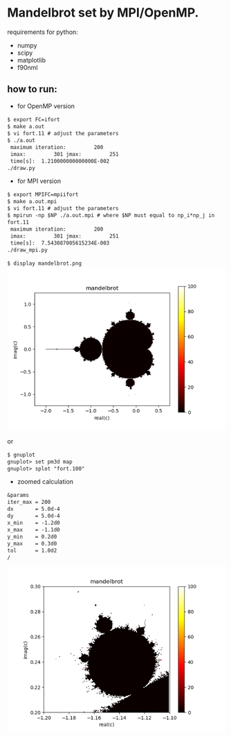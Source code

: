 Mandelbrot set by MPI/OpenMP.
====
requirements for python:
  - numpy
  - scipy
  - matplotlib
  - f90nml
  
how to run:
---
* for OpenMP version
~~~
$ export FC=ifort
$ make a.out
$ vi fort.11 # adjust the parameters
$ ./a.out
 maximum iteration:         200
 imax:         301 jmax:         251
 time[s]:  1.210000000000000E-002
./draw.py
~~~
* for MPI version
~~~
$ export MPIFC=mpiifort
$ make a.out.mpi
$ vi fort.11 # adjust the parameters
$ mpirun -np $NP ./a.out.mpi # where $NP must equal to np_i*np_j in fort.11
 maximum iteration:         200
 imax:         301 jmax:         251
 time[s]:  7.543087005615234E-003
./draw_mpi.py
~~~
  
`$ display mandelbrot.png`  
![Alt text](./mandelbrot.png?raw=true "Mandelbrot set")
  
or  
  
~~~
$ gnuplot
gnuplot> set pm3d map
gnuplot> splot "fort.100"
~~~

* zoomed calculation
~~~
&params
iter_max = 200
dx       = 5.0d-4
dy       = 5.0d-4
x_min    = -1.2d0
x_max    = -1.1d0
y_min    = 0.2d0
y_max    = 0.3d0
tol      = 1.0d2
/
~~~
![Alt text](./mandelbrot2.png?raw=true "Mandelbrot set")
